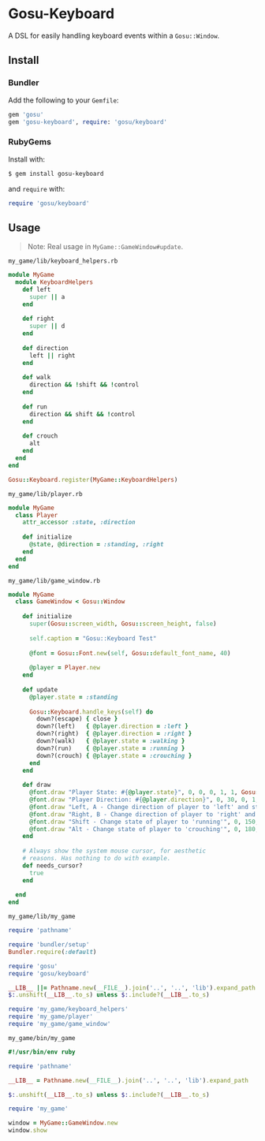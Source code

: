# Gosu-Keyboard

A DSL for easily handling keyboard events within a `Gosu::Window`.

## Install

### Bundler

Add the following to your `Gemfile`:

```ruby
gem 'gosu'
gem 'gosu-keyboard', require: 'gosu/keyboard'
```

### RubyGems

Install with:

```sh
$ gem install gosu-keyboard
```

and `require` with:

```ruby
require 'gosu/keyboard'
```

## Usage

> Note: Real usage in `MyGame::GameWindow#update`.

`my_game/lib/keyboard_helpers.rb`

```ruby
module MyGame
  module KeyboardHelpers
    def left
      super || a
    end
    
    def right
      super || d
    end
    
    def direction
      left || right
    end
    
    def walk
      direction && !shift && !control
    end
    
    def run
      direction && shift && !control
    end
    
    def crouch
      alt
    end
  end
end

Gosu::Keyboard.register(MyGame::KeyboardHelpers)
```

`my_game/lib/player.rb`

```ruby
module MyGame
  class Player
    attr_accessor :state, :direction
    
    def initialize
      @state, @direction = :standing, :right
    end
  end
end
```

`my_game/lib/game_window.rb`

```ruby
module MyGame
  class GameWindow < Gosu::Window
    
    def initialize
      super(Gosu::screen_width, Gosu::screen_height, false)
        
      self.caption = "Gosu::Keyboard Test"
        
      @font = Gosu::Font.new(self, Gosu::default_font_name, 40)
      
      @player = Player.new
    end
      
    def update
      @player.state = :standing
      
      Gosu::Keyboard.handle_keys(self) do
        down?(escape) { close }
        down?(left)   { @player.direction = :left }
        down?(right)  { @player.direction = :right }
        down?(walk)   { @player.state = :walking }
        down?(run)    { @player.state = :running }
        down?(crouch) { @player.state = :crouching }
      end
    end
      
    def draw
      @font.draw "Player State: #{@player.state}", 0, 0, 0, 1, 1, Gosu::Color::BLUE
      @font.draw "Player Direction: #{@player.direction}", 0, 30, 0, 1, 1, Gosu::Color::BLUE
      @font.draw "Left, A - Change direction of player to 'left' and state to 'walk'", 0, 90, 0, 1, 1, Gosu::Color::RED
      @font.draw "Right, B - Change direction of player to 'right' and state to 'walk'", 0, 120, 0, 1, 1, Gosu::Color::RED
      @font.draw "Shift - Change state of player to 'running'", 0, 150, 0, 1, 1, Gosu::Color::RED
      @font.draw "Alt - Change state of player to 'crouching'", 0, 180, 0, 1, 1, Gosu::Color::RED
    end
    
    # Always show the system mouse cursor, for aesthetic 
    # reasons. Has nothing to do with example.
    def needs_cursor?
      true
    end
    
  end
end
```

`my_game/lib/my_game`

```ruby
require 'pathname'

require 'bundler/setup'
Bundler.require(:default)

require 'gosu'
require 'gosu/keyboard'

__LIB__ ||= Pathname.new(__FILE__).join('..', '..', 'lib').expand_path
$:.unshift(__LIB__.to_s) unless $:.include?(__LIB__.to_s)

require 'my_game/keyboard_helpers'
require 'my_game/player'
require 'my_game/game_window'
```

`my_game/bin/my_game`

```ruby
#!/usr/bin/env ruby

require 'pathname'

__LIB__ = Pathname.new(__FILE__).join('..', '..', 'lib').expand_path

$:.unshift(__LIB__.to_s) unless $:.include?(__LIB__.to_s)

require 'my_game'

window = MyGame::GameWindow.new
window.show
```

